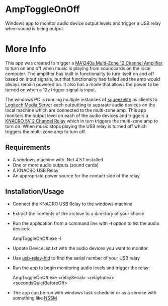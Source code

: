 # AmpToggleOnOff
Windows app to monitor audio device output levels and trigger a USB relay when sound is being output.

# More Info

This app was created to trigger a [MA1240a Multi-Zone 12 Channel Amplifier](https://www.daytonaudio.com/product/1017/ma1240a-multi-zone-12-channel-amplifier) to turn on and off when music is playing from soundcards on the local computer. The amplifier has built in functionality to turn itself on and off based on input signals, but that functionality had failed and the amp would always remain powered on. It also has a mode that allows the power to be turned on when a 12v trigger signal is input.

The windows PC is running multiple instances of [squeezelite](https://sourceforge.net/projects/lmsclients/files/squeezelite/windows/) as clients to [Logitech Media Server](https://www.mysqueezebox.com/download) each outputting to separate audio devices on the local machine which are connected to the multi-zone amp. This app monitors the output level on each of the audio devices and triggers a [KNACRO 5V 2 Channel Relay](https://www.amazon.com/KNACRO-SRD-05VDC-SL-C-control-intelligent-2-Channel/dp/B07CNVNF91/ref=cm_cr_arp_d_product_top?ie=UTF8&th=1) which in turn triggers the multi-zone amp to turn on. When music stops playing the USB relay is turned off which triggers the multi-zone amp to turn off.

## Requirements

 - A windows machine with .Net 4.5.1 installed
 - One or more audio outputs (sound cards)
 - A KNACRO USB Relay
 - An appropriate power source for the contact side of the relay

## Installation/Usage

 - Connect the KNACRO USB Relay to the windows machine
 - Extract the contents of the archive to a directory of your choice
 - Run the application from a command line with -l option to list the audio devices:
 
	 AmpToggleOnOff.exe -l
 
 
 - Update DeviceList.txt with the audio devices you want to monitor
 - Use [usb-relay-hid](https://github.com/pavel-a/usb-relay-hid) to find the serial number of your USB relay
 - Run the app to begin monitoring audio levels and trigger the relay:

    AmpToggleOnOff.exe &lt;relaySerial&gt; &lt;relayIndex&gt; &lt;secondsQuietBeforeOff&gt;

 - The app can be run with windows task scheduler or as a service with something like [NSSM](https://nssm.cc/)
